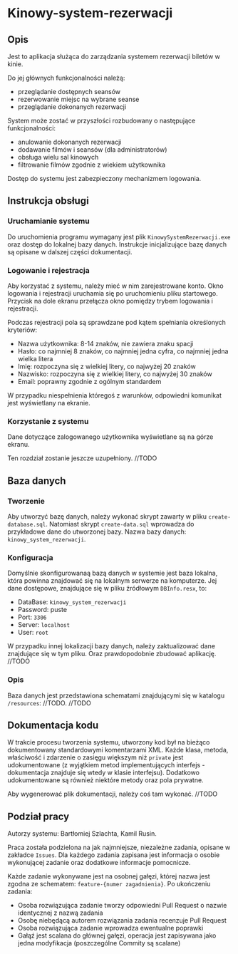 # Kinowy-system-rezerwacji

## Opis

Jest to aplikacja służąca do zarządzania systemem rezerwacji biletów w kinie.

Do jej głównych funkcjonalności należą:
- przeglądanie dostępnych seansów
- rezerwowanie miejsc na wybrane seanse
- przeglądanie dokonanych rezerwacji

System może zostać w przyszłości rozbudowany o następujące funkcjonalności:
- anulowanie dokonanych rezerwacji
- dodawanie filmów i seansów (dla administratorów)
- obsługa wielu sal kinowych
- filtrowanie filmów zgodnie z wiekiem użytkownika

Dostęp do systemu jest zabezpieczony mechanizmem logowania.

## Instrukcja obsługi

### Uruchamianie systemu

Do uruchomienia programu wymagany jest plik `KinowySystemRezerwacji.exe` oraz dostęp do lokalnej bazy danych. Instrukcje inicjalizujące bazę danych są opisane w dalszej części dokumentacji.

### Logowanie i rejestracja

Aby korzystać z systemu, należy mieć w nim zarejestrowane konto. Okno logowania i rejestracji uruchamia się po uruchomieniu pliku startowego. Przycisk na dole ekranu przełącza okno pomiędzy trybem logowania i rejestracji. 

Podczas rejestracji pola są sprawdzane pod kątem spełniania określonych kryteriów:
- Nazwa użytkownika: 8-14 znaków, nie zawiera znaku spacji
- Hasło: co najmniej 8 znaków, co najmniej jedna cyfra, co najmniej jedna wielka litera
- Imię: rozpoczyna się z wielkiej litery, co najwyżej 20 znaków
- Nazwisko: rozpoczyna się z wielkiej litery, co najwyżej 30 znaków
- Email: poprawny zgodnie z ogólnym standardem

W przypadku niespełnienia któregoś  z warunków, odpowiedni komunikat jest wyświetlany na ekranie.

### Korzystanie z systemu

Dane dotyczące zalogowanego użytkownika wyświetlane są na górze ekranu.

Ten rozdział zostanie jeszcze uzupełniony. //TODO

## Baza danych

### Tworzenie

Aby utworzyć bazę danych, należy wykonać skrypt zawarty w pliku `create-database.sql`. Natomiast skrypt `create-data.sql` wprowadza do przykładowe dane do utworzonej bazy. Nazwa bazy danych: `kinowy_system_rezerwacji`.

### Konfiguracja

Domyślnie skonfigurowanaą bazą danych w systemie jest baza lokalna, która powinna znajdować się na lokalnym serwerze na komputerze. Jej dane dostępowe, znajdujące się w pliku źródłowym `DBInfo.resx`, to:
- DataBase: `kinowy_system_rezerwacji`
- Password: puste
- Port: `3306`
- Server: `localhost`
- User: `root`

W przypadku innej lokalizacji bazy danych, należy zaktualizować dane znajdujące się w tym pliku. Oraz prawdopodobnie zbudować aplikację. //TODO

### Opis

Baza danych jest przedstawiona schematami znajdującymi się w katalogu `/resources`: //TODO. 
//TODO

## Dokumentacja kodu

W trakcie procesu tworzenia systemu, utworzony kod był na bieżąco dokumentowany standardowymi komentarzami XML. Każde klasa, metoda, właściwość i zdarzenie o zasięgu większym niż `private` jest udokumentowane (z wyjątkiem metod implementujących interfejs - dokumentacja znajduje się wtedy w klasie interfejsu). Dodatkowo udokumentowane są również niektóre metody oraz pola prywatne. 

Aby wygenerować plik dokumentacji, należy coś tam wykonać. //TODO

## Podział pracy

Autorzy systemu: Bartłomiej Szlachta, Kamil Rusin.

Praca została podzielona na jak najmniejsze, niezależne zadania, opisane w zakładce `Issues`. Dla każdego zadania zapisana jest informacja o osobie wykonującej zadanie oraz dodatkowe informacje pomocnicze.

Każde zadanie wykonywane jest na osobnej gałęzi, której nazwa jest zgodna ze schematem: `feature-{numer zagadnienia}`. Po ukończeniu zadania:
- Osoba rozwiązująca zadanie tworzy odpowiedni Pull Request o nazwie identycznej z nazwą zadania
- Osobę niebędącą autorem rozwiązania zadania recenzuje Pull Request 
- Osoba rozwiązująca zadanie wprowadza ewentualne poprawki
- Gałąź jest scalana do głównej gałęzi, operacja jest zapisywana jako jedna modyfikacja (poszczególne Commity są scalane)
